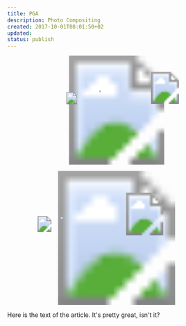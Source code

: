 ```yaml
---
title: PGA
description: Photo Compositing
created: 2017-10-01T08:01:50+02
updated:
status: publish
---
```

<svg class="project-header project-header--large" xmlns="http://www.w3.org/2000/svg" xmlns:xlink="http://www.w3.org/1999/xlink" viewBox="0 0 1920 955"><image overflow="visible" width="1920" height="955" xlink:href="/portfolio/pga/project-header--pga--large--background.jpg"/><image overflow="visible" width="92" height="166" xlink:href="/portfolio/pga/project-header--pga--large--player.jpg" transform="translate(519 290)"/><image overflow="visible" width="15" height="67" xlink:href="/portfolio/pga/project-header--pga--large--flag.jpg" transform="translate(809 278)"/><image overflow="visible" width="950" height="281" xlink:href="/portfolio/pga/project-header--pga--large--logo.jpg" transform="translate(910 142)"/></svg>

<svg class="project-header project-header--mobile" xmlns="http://www.w3.org/2000/svg" xmlns:xlink="http://www.w3.org/1999/xlink" viewBox="0 0 1200 734"><image overflow="visible" width="1200" height="734" xlink:href="/portfolio/pga/project-header--pga--mobile--background.jpg"/><image overflow="visible" width="13" height="56" xlink:href="/portfolio/pga/project-header--pga--mobile--flag.jpg" transform="translate(293 232)"/><image overflow="visible" width="76" height="139" xlink:href="/portfolio/pga/project-header--pga--mobile--player.jpg" transform="translate(166 221)"/><image overflow="visible" width="792" height="233" xlink:href="/portfolio/pga/project-header--pga--mobile--logo.jpg" transform="translate(358 119)"/></svg>

Here is the text of the article.  It's pretty great, isn't it?